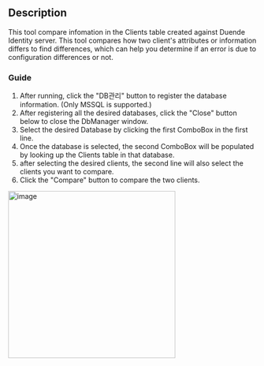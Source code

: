 ## Description

This tool compare infomation in the Clients table created against Duende Identity server.
This tool compares how two client's attributes or information differs to find differences, which can help you determine if an error is due to configuration differences or not.

### Guide
1. After running, click the "DB관리" button to register the database information. (Only MSSQL is supported.)
2. After registering all the desired databases, click the "Close" button below to close the DbManager window.
3. Select the desired Database by clicking the first ComboBox in the first line.
4. Once the database is selected, the second ComboBox will be populated by looking up the Clients table in that database.
5. after selecting the desired clients, the second line will also select the clients you want to compare.
6. Click the "Compare" button to compare the two clients.

<img width="339" alt="image" src="https://github.com/roslyndev/CompareClient/assets/162394198/3e234b26-653a-4fa3-bb08-ccef869a405c">

